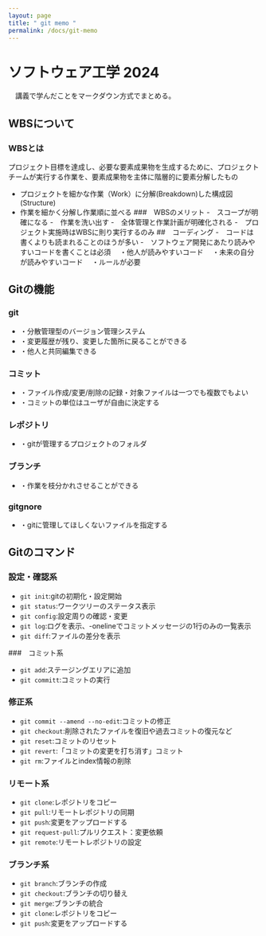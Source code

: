```yaml
---
layout: page
title: " git memo "
permalink: /docs/git-memo
---
```


# ソフトウェア工学 2024
　講義で学んだことをマークダウン方式でまとめる。

## WBSについて
### WBSとは
プロジェクト目標を達成し、必要な要素成果物を生成するために、プロジェクトチームが実行する作業を、要素成果物を主体に階層的に要素分解したもの
- プロジェクトを細かな作業（Work）に分解(Breakdown)した構成図(Structure)
- 作業を細かく分解し作業順に並べる
###　WBSのメリット
-　スコープが明確になる
-　作業を洗い出す
-　全体管理と作業計画が明確化される
-　プロジェクト実施時はWBSに則り実行するのみ
##　コーディング
-　コードは書くよりも読まれることのほうが多い
-　ソフトウェア開発にあたり読みやすいコードを書くことは必須
　・他人が読みやすいコード
　・未来の自分が読みやすいコード
　・ルールが必要
## Gitの機能
### git
- ・分散管理型のバージョン管理システム
- ・変更履歴が残り、変更した箇所に戻ることができる
- ・他人と共同編集できる

### コミット
- ・ファイル作成/変更/削除の記録・対象ファイルは一つでも複数でもよい
- ・コミットの単位はユーザが自由に決定する

### レポジトリ
- ・gitが管理するプロジェクトのフォルダ

### ブランチ
- ・作業を枝分かれさせることができる

### gitgnore
- ・gitに管理してほしくないファイルを指定する

## Gitのコマンド

### 設定・確認系
- `git init`:gitの初期化・設定開始
- `git status`:ワークツリーのステータス表示
- `git config`:設定周りの確認・変更
- `git log`:ログを表示、-onelineでコミットメッセージの1行のみの一覧表示
- `git diff`:ファイルの差分を表示

###　コミット系
- `git add`:ステージングエリアに追加
- `git committ`:コミットの実行

### 修正系
- `git commit --amend --no-edit`:コミットの修正
- `git checkout`:削除されたファイルを復旧や過去コミットの復元など
- `git reset`:コミットのリセット
- `git revert`:「コミットの変更を打ち消す」コミット
- `git rm`:ファイルとindex情報の削除

### リモート系
- `git clone`:レポジトリをコピー
- `git pull`:リモートレポジトリの同期
- `git push`:変更をアップロードする
- `git request-pull`:プルリクエスト：変更依頼
- `git remote`:リモートレポジトリの設定

### ブランチ系
- `git branch`:ブランチの作成
- `git checkout`:ブランチの切り替え
- `git merge`:ブランチの統合
- `git clone`:レポジトリをコピー
- `git push`:変更をアップロードする
 